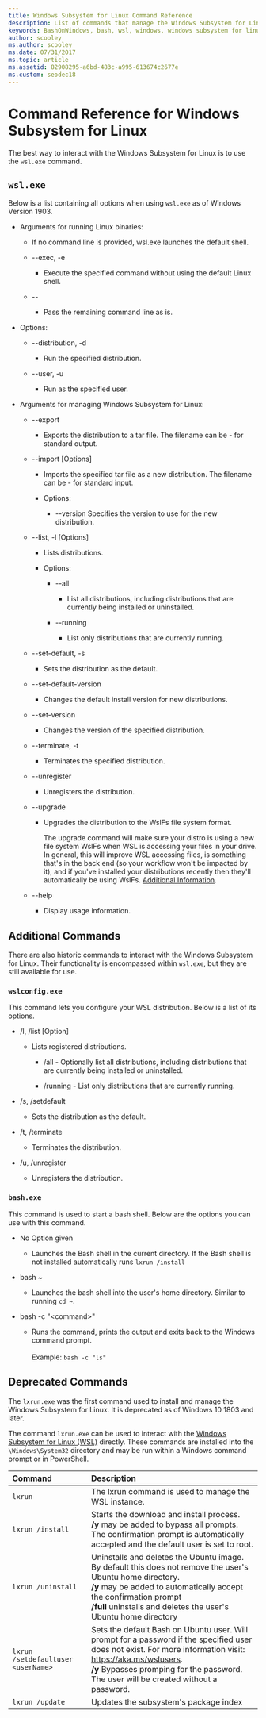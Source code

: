 ```yaml
---
title: Windows Subsystem for Linux Command Reference
description: List of commands that manage the Windows Subsystem for Linux
keywords: BashOnWindows, bash, wsl, windows, windows subsystem for linux, windowssubsystem, ubuntu
author: scooley
ms.author: scooley
ms.date: 07/31/2017
ms.topic: article
ms.assetid: 82908295-a6bd-483c-a995-613674c2677e
ms.custom: seodec18
---
```


# Command Reference for Windows Subsystem for Linux

The best way to interact with the Windows Subsystem for Linux is to use the `wsl.exe` command. 

## `wsl.exe` 

Below is a list containing all options when using `wsl.exe` as of Windows Version 1903.

* Arguments for running Linux binaries:

    * If no command line is provided, wsl.exe launches the default shell.

    * --exec, -e <CommandLine>
        * Execute the specified command without using the default Linux shell.

    * --
        * Pass the remaining command line as is.

* Options:
    * --distribution, -d <Distro>
        * Run the specified distribution.

    * --user, -u <UserName>
        * Run as the specified user.

* Arguments for managing Windows Subsystem for Linux:

    * --export <Distro> <FileName>
        * Exports the distribution to a tar file.
        The filename can be - for standard output.

    * --import <Distro> <InstallLocation> <FileName> [Options]
        * Imports the specified tar file as a new distribution.
        The filename can be - for standard input.

        * Options:
            * --version <Version>
                Specifies the version to use for the new distribution.

    * --list, -l [Options]
        * Lists distributions.

        * Options:
            * --all
                * List all distributions, including distributions that are currently
                being installed or uninstalled.

            * --running
                * List only distributions that are currently running.

    * --set-default, -s <Distro>
        * Sets the distribution as the default.

    * --set-default-version <Version>
        * Changes the default install version for new distributions.

    * --set-version <Distro> <Version>
        * Changes the version of the specified distribution.

    * --terminate, -t <Distro>
        * Terminates the specified distribution.

    * --unregister <Distro>
        * Unregisters the distribution.
   
    * --upgrade <Distro>
        * Upgrades the distribution to the WslFs file system format.
          
          The upgrade command will make sure your distro is using a new file system WslFs when WSL is accessing your files in your drive. In general, this will improve WSL accessing files, is something that's in the back end (so your workflow won't be impacted by it), and if you've installed your distributions recently then they'll automatically be using WslFs. [Additional Information](https://github.com/MicrosoftDocs/WSL/issues/280#issuecomment-468425983).

    * --help
        * Display usage information.

## Additional Commands

There are also historic commands to interact with the Windows Subsystem for Linux. Their functionality is encompassed within `wsl.exe`, but they are still available for use. 

### `wslconfig.exe`

This command lets you configure your WSL distribution. Below is a list of its options.

* /l, /list [Option]
    * Lists registered distributions.
        * /all - Optionally list all distributions, including distributions that
                are currently being installed or uninstalled.

        * /running - List only distributions that are currently running.

* /s, /setdefault <DistributionName>
    * Sets the distribution as the default.

* /t, /terminate <DistributionName>
    * Terminates the distribution.

* /u, /unregister <DistributionName>
    * Unregisters the distribution.

### `bash.exe`

This command is used to start a bash shell. Below are the options you can use with this command.

* No Option given
    * Launches the Bash shell in the current directory. If the Bash shell is not installed automatically runs `lxrun /install`

* bash ~
    * Launches the bash shell into the user's home directory.  Similar to running `cd ~`.

* bash -c "&lt;command&gt;"
    * Runs the command, prints the output and exits back to the Windows command prompt. <br/> <br/> Example:  `bash -c "ls"`

## Deprecated Commands

The `lxrun.exe` was the first command used to install and manage the Windows Subsystem for Linux. It is deprecated as of Windows 10 1803 and later.

The command `lxrun.exe` can be used to interact with the [Windows Subsystem for Linux (WSL)](https://msdn.microsoft.com/en-us/commandline/wsl/faq#what-windows-subsystem-for-linux-wsl-) directly.  These commands are installed into the `\Windows\System32` directory and may be run within a Windows command prompt or in PowerShell.

| Command                     | Description                     |
|:----------------------------|:---------------------------|
| `lxrun`                     | The lxrun command is used to manage the WSL instance. |
| `lxrun /install`            | Starts the download and install process. <br/> **/y** may be added to bypass all prompts.  The confirmation prompt is automatically accepted and the default user is set to root.          |
| `lxrun /uninstall`          | Uninstalls and deletes the Ubuntu image.  By default this does not remove the user's Ubuntu home directory. <br/> **/y** may be added to automatically accept the confirmation prompt <br/>**/full** uninstalls and deletes the user's Ubuntu home directory         |
| `lxrun /setdefaultuser <userName>`     | Sets the default Bash on Ubuntu user. Will prompt for a password if the specified user does not exist.  For more information visit: https://aka.ms/wslusers. <br/> **/y** Bypasses promping for the password.  The user will be created without a password.|
| `lxrun /update`            | Updates the subsystem's package index          |
